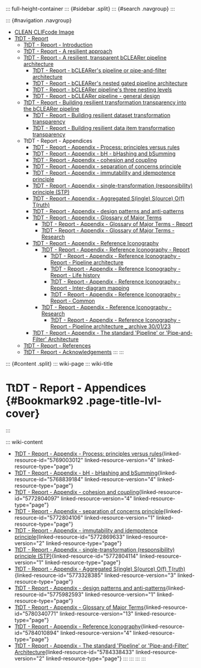 ::: full-height-container
::: {#sidebar .split}
::: {#search .navgroup}
:::

::: {#navigation .navgroup}
-   [CLEAN CLIFcode Image](page5501091875.md)
-   [TtDT - Report](page5766283265.md)
    -   [TtDT - Report - Introduction](page5765071213.md)
    -   [TtDT - Report - A resilient approach](page5769560149.md)
    -   [TtDT - Report - A resilient, transparent bCLEARer pipeline
        architecture](page5766316210.md)
        -   [TtDT - Report - bCLEARer\'s pipeline or pipe-and-filter
            architecture](page5773230168.md)
        -   [TtDT - Report - bCLEARer\'s nested gated pipeline
            architecture](page5773656071.md)
        -   [TtDT - Report - bCLEARer pipeline\'s three nesting
            levels](page5766545422.md)
        -   [TtDT - Report - bCLEARer pipeline - general
            design](page5775163422.md)
    -   [TtDT - Report - Building resilient transformation transparency
        into the bCLEARer pipeline](page5769494532.md)
        -   [TtDT - Report - Building resilient dataset transformation
            transparency](page5765136857.md)
        -   [TtDT - Report - Building resilient data item transformation
            transparency](page5766316201.md)
    -   TtDT - Report - Appendices
        -   [TtDT - Report - Appendix - Process: principles versus
            rules](page5769003012.md)
        -   [TtDT - Report - Appendix - bH - bHashing and
            bSumming](page5768839184.md)
        -   [TtDT - Report - Appendix - cohesion and
            coupling](page5772804097.md)
        -   [TtDT - Report - Appendix - separation of concerns
            principle](page5772804106.md)
        -   [TtDT - Report - Appendix - immutability and idempotence
            principle](page5772869633.md)
        -   [TtDT - Report - Appendix - single-transformation
            (responsibility) principle (STP)](page5772804114.md)
        -   [TtDT - Report - Appendix - Aggregated S(ingle) S(ource)
            O(f) T(ruth)](page5773328385.md)
        -   [TtDT - Report - Appendix - design patterns and
            anti-patterns](page5775982593.md)
        -   [TtDT - Report - Appendix - Glossary of Major
            Terms](page5780340771.md)
            -   [TtDT - Report - Appendix - Glossary of Major Terms -
                Report](page5793284135.md)
            -   [TtDT - Report - Appendix - Glossary of Major Terms -
                Research](page5793218610.md)
        -   [TtDT - Report - Appendix - Reference
            Iconography](page5784010894.md)
            -   [TtDT - Report - Appendix - Reference Iconography -
                Report](page5783355393.md)
                -   [TtDT - Report - Appendix - Reference Iconography -
                    Report - Pipeline architecture](page5797249025.md)
                -   [TtDT - Report - Appendix - Reference Iconography -
                    Report - Life history](page5796298761.md)
                -   [TtDT - Report - Appendix - Reference Iconography -
                    Report - Inter-diagram mapping](page5796299378.md)
                -   [TtDT - Report - Appendix - Reference Iconography -
                    Report - Common](page5796299991.md)
            -   [TtDT - Report - Appendix - Reference Iconography -
                Research](page5785092097.md)
                -   [TtDT - Report - Appendix - Reference Iconography -
                    Report - Pipeline architecture \_ archive
                    30/01/23](page5796331521.md)
        -   [TtDT - Report - Appendix - The standard \'Pipeline\' or
            \'Pipe-and-Filter\' Architecture](page5784338433.md)
    -   [TtDT - Report - References](page5766578192.md)
    -   [TtDT - Report - Acknowledgements](page5766545409.md)
:::
:::

::: {#content .split}
::: wiki-page
::: wiki-title
# TtDT - Report - Appendices {#Bookmark92 .page-title-lvl-cover}
:::

::: wiki-content
-   [TtDT - Report - Appendix - Process: principles versus
    rules](page5769003012.md#Bookmark93 "TtDT - Report - Appendix - Process: principles versus rules"){linked-resource-id="5769003012"
    linked-resource-version="4" linked-resource-type="page"}
-   [TtDT - Report - Appendix - bH - bHashing and
    bSumming](page5768839184.md#Bookmark95 "TtDT - Report - Appendix - bH - bHashing and bSumming"){linked-resource-id="5768839184"
    linked-resource-version="4" linked-resource-type="page"}
-   [TtDT - Report - Appendix - cohesion and
    coupling](page5772804097.md#Bookmark97 "TtDT - Report - Appendix - cohesion and coupling"){linked-resource-id="5772804097"
    linked-resource-version="4" linked-resource-type="page"}
-   [TtDT - Report - Appendix - separation of concerns
    principle](page5772804106.md#Bookmark99 "TtDT - Report - Appendix - separation of concerns principle"){linked-resource-id="5772804106"
    linked-resource-version="1" linked-resource-type="page"}
-   [TtDT - Report - Appendix - immutability and idempotence
    principle](page5772869633.md#Bookmark101 "TtDT - Report - Appendix - immutability and idempotence principle"){linked-resource-id="5772869633"
    linked-resource-version="2" linked-resource-type="page"}
-   [TtDT - Report - Appendix - single-transformation (responsibility)
    principle
    (STP)](page5772804114.md#Bookmark103 "TtDT - Report - Appendix - single-transformation (responsibility) principle (STP)"){linked-resource-id="5772804114"
    linked-resource-version="1" linked-resource-type="page"}
-   [TtDT - Report - Appendix - Aggregated S(ingle) S(ource) O(f)
    T(ruth)](page5773328385.md#Bookmark104 "TtDT - Report - Appendix - Aggregated S(ingle) S(ource) O(f) T(ruth)"){linked-resource-id="5773328385"
    linked-resource-version="3" linked-resource-type="page"}
-   [TtDT - Report - Appendix - design patterns and
    anti-patterns](page5775982593.md#Bookmark105 "TtDT - Report - Appendix - design patterns and anti-patterns"){linked-resource-id="5775982593"
    linked-resource-version="1" linked-resource-type="page"}
-   [TtDT - Report - Appendix - Glossary of Major
    Terms](page5780340771.md#Bookmark108 "TtDT - Report - Appendix - Glossary of Major Terms"){linked-resource-id="5780340771"
    linked-resource-version="13" linked-resource-type="page"}
-   [TtDT - Report - Appendix - Reference
    Iconography](page5784010894.md#Bookmark115 "TtDT - Report - Appendix - Reference Iconography"){linked-resource-id="5784010894"
    linked-resource-version="4" linked-resource-type="page"}
-   [TtDT - Report - Appendix - The standard \'Pipeline\' or
    \'Pipe-and-Filter\'
    Architecture](page5784338433.md#Bookmark221 "TtDT - Report - Appendix - The standard 'Pipeline' or 'Pipe-and-Filter' Architecture"){linked-resource-id="5784338433"
    linked-resource-version="2" linked-resource-type="page"}
:::
:::
:::
:::
